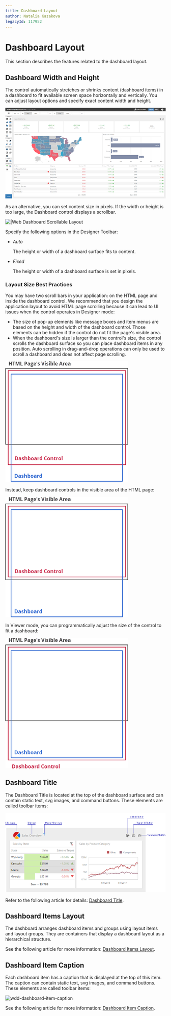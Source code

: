 ```yaml
---
title: Dashboard Layout
author: Natalia Kazakova
legacyId: 117952
---
```

# Dashboard Layout

This section describes the features related to the dashboard layout.

## Dashboard Width and Height

The control automatically stretches or shrinks content (dashboard items) in a dashboard to fit available screen space horizontally and vertically. You can adjust layout options and specify exact content width and height.

![|web-dashboard-stretched-layout](../../images/web-dashboard-stretched-layout.png)

As an alternative, you can set content size in pixels. If the width or height is too large, the Dashboard control displays a scrollbar.

![|Web Dashboard Scrollable Layout](../../images/web-dashboard-scrollable-layout.gif)


Specify the following options in the Designer Toolbar:

* _Auto_

    The height or width of a dashboard surface fits to content.
* _Fixed_

    The height or width of a dashboard surface is set in pixels.


### Layout Size Best Practices 

You may have two scroll bars in your application: on the HTML page and inside the dashboard control. We recommend that you design the application layout to avoid HTML page scrolling because it can lead to UI issues when the control operates in Designer mode:
- The size of pop-up elements like message boxes and item menus are based on the height and width of the dashboard control. Those elements can be hidden if the control do not fit the page's visible area.
- When the dashboard's size is larger than the control's size, the control scrolls the dashboard surface so you can place dashboard items in any position. Auto scrolling in drag-and-drop operations can only be used to scroll a dashboard and does not affect page scrolling.

![web-dashboard-two-scrolls](../../images/web-dashboard-two-scrolls.png)

Instead, keep dashboard controls in the visible area of the HTML page:

![web-dashboard-two-scrolls-avoiding](../../images/web-dashboard-two-scrolls-avoiding.png)

In Viewer mode, you can programmatically adjust the size of the control to fit a dashboard:

![web-dashboard-auto-size-viewer](../../images/web-dashboard-auto-size-viewer.png)

## Dashboard Title
The Dashboard Title is located at the top of the dashboard surface and can contain static text, svg images, and command buttons. These elements are called toolbar items:

![wdd-dashboard-title](../../images/img126004.png)

Refer to the following article for details: [Dashboard Title](dashboard-layout/dashboard-title.md).
## Dashboard Items Layout
The dashboard arranges dashboard items and groups using layout items and layout groups. They are containers that display a dashboard layout as a hierarchical structure.

See the following article for more information: [Dashboard Items Layout](dashboard-layout/dashboard-items-layout.md).
## Dashboard Item Caption

Each dashboard item has a caption that is displayed at the top of this item. The caption can contain static text, svg images, and command buttons. These elements are called toolbar items:

![wdd-dashboard-item-caption](../../images/img126135.png)

See the following article for more information: [Dashboard Item Caption](dashboard-layout/dashboard-item-caption.md).


